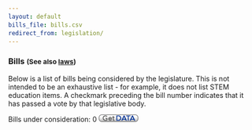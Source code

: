 ```yaml
---
layout: default
bills_file: bills.csv
redirect_from: legislation/
---
```


<h3>Bills <small>(See also <a href="{{site.baseUrl}}/laws">laws</a>)</small></h3>
<p>Below is a list of bills being considered by the legislature. This is not intended to be an exhaustive list - for example, it does not list STEM education items. A checkmark preceding the bill number indicates that it has passed a vote by that legislative body.</p>
<div class="panel panel-default">
  <div class="panel-heading">
    Bills under consideration: <span id="bills-count">0</span>
    <span class="pull-right"><a href="{{site.baseUrl}}/bills/{{page.bills_file}}"><img src="https://raw.githubusercontent.com/BetaNYC/getDataButton/master/png/80x15.png" alt="download raw data"></a></span>
  </div>
  <div class="list-group"></div>
</div>

<script type="text/javascript" src="http://d3js.org/d3.v3.min.js" charset="utf-8"></script>
<script>
  d3.csv("{{site.baseUrl}}/bills/{{page.bills_file}}", function(billData) {
    if (billData == undefined) { alert("Unable to load data"); return; }
    d3.select("#bills-count").text(billData.length);
    d3.select(".list-group").selectAll("a").data(billData)
      .enter().append("a")
        .attr("href", function(d) { return d.link })
        .classed("list-group-item", true)
        .html(function(d) {
          return "<h4>"+ d.title + " (" + getIdentifiers(d) + ")</h4><span class='badge'>" + d.subjects + "; " + d.topics + "</span><p>" + d.notes + "</p>"
        });
    d3.select(".list-group").selectAll("a").sort(function(a,b) {
      return d3.ascending(getIdentifiers(a), getIdentifiers(b));
    });
  });
  
function getIdentifiers(d) {
  identifiers = [];
  if (d.assemblyId !== "") {identifiers.push(d.assemblyId)}
  if (d.senateId !== "") {identifiers.push(d.senateId)}
  if (d.jointId !== "") {identifiers.push(d.jointId)}
  return identifiers.join(" / ");
}
  
  
</script>
